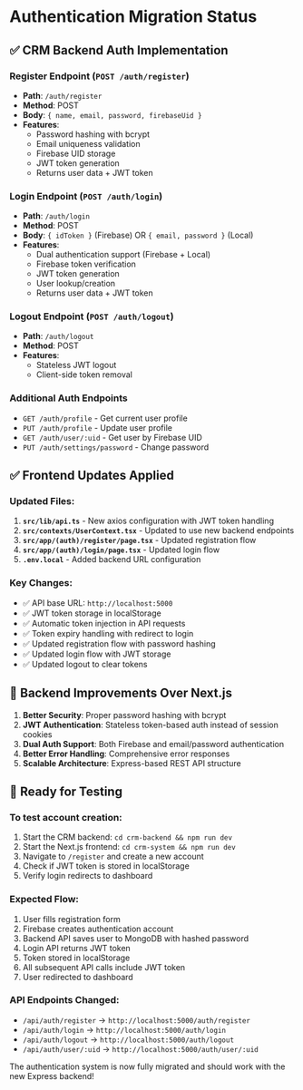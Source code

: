 # Authentication Migration Status

## ✅ CRM Backend Auth Implementation

### Register Endpoint (`POST /auth/register`)
- **Path**: `/auth/register`
- **Method**: POST
- **Body**: `{ name, email, password, firebaseUid }`
- **Features**:
  - Password hashing with bcrypt
  - Email uniqueness validation
  - Firebase UID storage
  - JWT token generation
  - Returns user data + JWT token

### Login Endpoint (`POST /auth/login`)
- **Path**: `/auth/login`
- **Method**: POST
- **Body**: `{ idToken }` (Firebase) OR `{ email, password }` (Local)
- **Features**:
  - Dual authentication support (Firebase + Local)
  - Firebase token verification
  - JWT token generation
  - User lookup/creation
  - Returns user data + JWT token

### Logout Endpoint (`POST /auth/logout`)
- **Path**: `/auth/logout`
- **Method**: POST
- **Features**:
  - Stateless JWT logout
  - Client-side token removal

### Additional Auth Endpoints
- `GET /auth/profile` - Get current user profile
- `PUT /auth/profile` - Update user profile
- `GET /auth/user/:uid` - Get user by Firebase UID
- `PUT /auth/settings/password` - Change password

## ✅ Frontend Updates Applied

### Updated Files:
1. **`src/lib/api.ts`** - New axios configuration with JWT token handling
2. **`src/contexts/UserContext.tsx`** - Updated to use new backend endpoints
3. **`src/app/(auth)/register/page.tsx`** - Updated registration flow
4. **`src/app/(auth)/login/page.tsx`** - Updated login flow
5. **`.env.local`** - Added backend URL configuration

### Key Changes:
- ✅ API base URL: `http://localhost:5000`
- ✅ JWT token storage in localStorage
- ✅ Automatic token injection in API requests
- ✅ Token expiry handling with redirect to login
- ✅ Updated registration flow with password hashing
- ✅ Updated login flow with JWT storage
- ✅ Updated logout to clear tokens

## 🔧 Backend Improvements Over Next.js

1. **Better Security**: Proper password hashing with bcrypt
2. **JWT Authentication**: Stateless token-based auth instead of session cookies
3. **Dual Auth Support**: Both Firebase and email/password authentication
4. **Better Error Handling**: Comprehensive error responses
5. **Scalable Architecture**: Express-based REST API structure

## 🚀 Ready for Testing

### To test account creation:
1. Start the CRM backend: `cd crm-backend && npm run dev`
2. Start the Next.js frontend: `cd crm-system && npm run dev`
3. Navigate to `/register` and create a new account
4. Check if JWT token is stored in localStorage
5. Verify login redirects to dashboard

### Expected Flow:
1. User fills registration form
2. Firebase creates authentication account
3. Backend API saves user to MongoDB with hashed password
4. Login API returns JWT token
5. Token stored in localStorage
6. All subsequent API calls include JWT token
7. User redirected to dashboard

### API Endpoints Changed:
- `/api/auth/register` → `http://localhost:5000/auth/register`
- `/api/auth/login` → `http://localhost:5000/auth/login`
- `/api/auth/logout` → `http://localhost:5000/auth/logout`
- `/api/auth/user/:uid` → `http://localhost:5000/auth/user/:uid`

The authentication system is now fully migrated and should work with the new Express backend!
